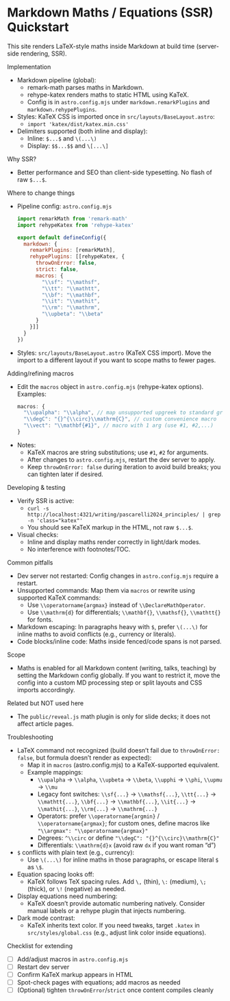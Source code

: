 # Markdown Maths / Equations (SSR) Quickstart

This site renders LaTeX-style maths inside Markdown at build time (server-side rendering, SSR).

Implementation
- Markdown pipeline (global):
  - remark-math parses maths in Markdown.
  - rehype-katex renders maths to static HTML using KaTeX.
  - Config is in `astro.config.mjs` under `markdown.remarkPlugins` and `markdown.rehypePlugins`.
- Styles: KaTeX CSS is imported once in `src/layouts/BaseLayout.astro`:
  - `import 'katex/dist/katex.min.css'`
- Delimiters supported (both inline and display):
  - Inline: `$...$` and `\(...\)`
  - Display: `$$...$$` and `\[...\]`

Why SSR?
- Better performance and SEO than client-side typesetting. No flash of raw `$...$`.

Where to change things
- Pipeline config: `astro.config.mjs`
  ```js
  import remarkMath from 'remark-math'
  import rehypeKatex from 'rehype-katex'

  export default defineConfig({
    markdown: {
      remarkPlugins: [remarkMath],
      rehypePlugins: [[rehypeKatex, {
        throwOnError: false,
        strict: false,
        macros: {
          "\\sf": "\\mathsf",
          "\\tt": "\\mathtt",
          "\\bf": "\\mathbf",
          "\\it": "\\mathit",
          "\\rm": "\\mathrm",
          "\\upbeta": "\\beta"
        }
      }]]
    }
  })
  ```
- Styles: `src/layouts/BaseLayout.astro` (KaTeX CSS import). Move the import to a different layout if you want to scope maths to fewer pages.

Adding/refining macros
- Edit the `macros` object in `astro.config.mjs` (rehype-katex options). Examples:
  ```js
  macros: {
    "\\upalpha": "\\alpha", // map unsupported upgreek to standard greek
    "\\degC": "{}^{\\circ}\\mathrm{C}", // custom convenience macro
    "\\vect": "\\mathbf{#1}", // macro with 1 arg (use #1, #2,...)
  }
  ```
- Notes:
  - KaTeX macros are string substitutions; use `#1`, `#2` for arguments.
  - After changes to `astro.config.mjs`, restart the dev server to apply.
  - Keep `throwOnError: false` during iteration to avoid build breaks; you can tighten later if desired.

Developing & testing
- Verify SSR is active:
  - `curl -s http://localhost:4321/writing/pascarelli2024_principles/ | grep -n 'class="katex"'`
  - You should see KaTeX markup in the HTML, not raw `$...$`.
- Visual checks:
  - Inline and display maths render correctly in light/dark modes.
  - No interference with footnotes/TOC.

Common pitfalls
- Dev server not restarted: Config changes in `astro.config.mjs` require a restart.
- Unsupported commands: Map them via `macros` or rewrite using supported KaTeX commands:
  - Use `\\operatorname{argmax}` instead of `\\DeclareMathOperator`.
  - Use `\\mathrm{d}` for differentials; `\\mathbf{}`, `\\mathsf{}`, `\\mathtt{}` for fonts.
- Markdown escaping: In paragraphs heavy with `$`, prefer `\(...\)` for inline maths to avoid conflicts (e.g., currency or literals).
- Code blocks/inline code: Maths inside fenced/code spans is not parsed.

Scope
- Maths is enabled for all Markdown content (writing, talks, teaching) by setting the Markdown config globally. If you want to restrict it, move the config into a custom MD processing step or split layouts and CSS imports accordingly.

Related but NOT used here
- The `public/reveal.js` math plugin is only for slide decks; it does not affect article pages.

Troubleshooting
- LaTeX command not recognized (build doesn’t fail due to `throwOnError: false`, but formula doesn’t render as expected):
  - Map it in `macros` (astro.config.mjs) to a KaTeX-supported equivalent.
  - Example mappings:
    - `\\upalpha` → `\\alpha`, `\\upbeta` → `\\beta`, `\\upphi` → `\\phi`, `\\upmu` → `\\mu`
    - Legacy font switches: `\\sf{...}` → `\\mathsf{...}`, `\\tt{...}` → `\\mathtt{...}`, `\\bf{...}` → `\\mathbf{...}`, `\\it{...}` → `\\mathit{...}`, `\\rm{...}` → `\\mathrm{...}`
    - Operators: prefer `\\operatorname{argmin}` / `\\operatorname{argmax}`; for custom ones, define macros like `"\\argmax": "\\operatorname{argmax}"`
    - Degrees: `^\\circ` or define `"\\degC": "{}^{\\circ}\\mathrm{C}"`
    - Differentials: `\\mathrm{d}x` (avoid raw `dx` if you want roman “d”)
- `$` conflicts with plain text (e.g., currency):
  - Use `\(...\)` for inline maths in those paragraphs, or escape literal `$` as `\$`.
- Equation spacing looks off:
  - KaTeX follows TeX spacing rules. Add `\,` (thin), `\:` (medium), `\;` (thick), or `\!` (negative) as needed.
- Display equations need numbering:
  - KaTeX doesn’t provide automatic numbering natively. Consider manual labels or a rehype plugin that injects numbering.
- Dark mode contrast:
  - KaTeX inherits text color. If you need tweaks, target `.katex` in `src/styles/global.css` (e.g., adjust link color inside equations).

Checklist for extending
- [ ] Add/adjust macros in `astro.config.mjs`
- [ ] Restart dev server
- [ ] Confirm KaTeX markup appears in HTML
- [ ] Spot-check pages with equations; add macros as needed
- [ ] (Optional) tighten `throwOnError`/`strict` once content compiles cleanly
